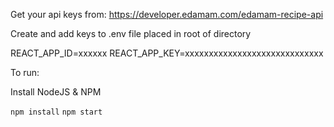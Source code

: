
Get your api keys from: 
	https://developer.edamam.com/edamam-recipe-api

Create and add keys to .env file placed in root of directory

REACT_APP_ID=xxxxxx
REACT_APP_KEY=xxxxxxxxxxxxxxxxxxxxxxxxxxxxx

To run: 

Install NodeJS & NPM

``npm install``
``npm start``
